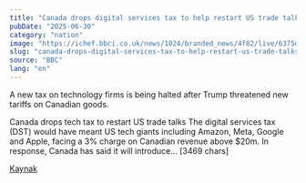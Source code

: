 ```yaml
---
title: "Canada drops digital services tax to help restart US trade talks"
pubDate: "2025-06-30"
category: "nation"
image: "https://ichef.bbci.co.uk/news/1024/branded_news/4f82/live/6375dc20-5592-11f0-a9c4-6559fc28b390.jpg"
slug: "canada-drops-digital-services-tax-to-help-restart-us-trade-talks"
source: "BBC"
lang: "en"
---
```


A new tax on technology firms is being halted after Trump threatened new tariffs on Canadian goods.

Canada drops tech tax to restart US trade talks
The digital services tax (DST) would have meant US tech giants including Amazon, Meta, Google and Apple, facing a 3% charge on Canadian revenue above $20m.
In response, Canada has said it will introduce... [3469 chars]

[Kaynak](https://www.bbc.com/news/articles/c62553ywn77o)
